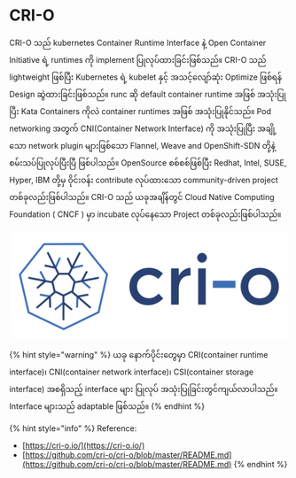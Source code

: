 # CRI-O

CRI-O သည် kubernetes Container Runtime Interface နဲ့ Open Container Initiative ရဲ့ runtimes ကို implement ပြုလုပ်ထားခြင်းဖြစ်သည်။ CRI-O သည် lightweight ဖြစ်ပြီး Kubernetes ရဲ့ kubelet နှင့် အသင့်လျော်ဆုံး Optimize ဖြစ်ရန် Design ဆွဲထားခြင်းဖြစ်သည်။ runc ဆို default container runtime အဖြစ် အသုံးပြုပြီး Kata Containers ကိုလဲ container runtimes အဖြစ် အသုံးပြုနိုင်သည်။ Pod networking အတွက် CNI\(Container Network Interface\) ကို အသုံးပြုပြီး အချို့သော network plugin များဖြစ်သော Flannel, Weave and OpenShift-SDN တို့နဲ့ စမ်းသပ်ပြုလုပ်ပြီးပြီ ဖြစ်ပါသည်။ OpenSource စစ်စစ်ဖြစ်ပြီး Redhat, Intel, SUSE, Hyper, IBM တို့မှ ဝိုင်းဝန်း contribute လုပ်ထားသော community-driven project တစ်ခုလည်းဖြစ်ပါသည်။ CRI-O သည် ယခုအချိန်တွင် Cloud Native Computing Foundation \( CNCF \) မှာ incubate လုပ်နေသော Project တစ်ခုလည်းဖြစ်ပါသည်။

![](../.gitbook/assets/68747470733a2f2f63646e2e7261776769742e636f6d2f6b756265726e657465732d736967732f6372692d6f2f6d61737465.svg)

{% hint style="warning" %}
ယခု နောက်ပိုင်းတွေမှာ CRI\(container runtime interface\)၊ CNI\(container network interface\)၊ CSI\(container storage interface\) အစရှိသည့် interface များ ပြုလုပ် အသုံးပြုခြင်းတွင်ကျယ်လာပါသည်။ Interface များသည် adaptable ဖြစ်သည်။
{% endhint %}

{% hint style="info" %}
Reference:

* [https://cri-o.io/](https://cri-o.io/)
* [https://github.com/cri-o/cri-o/blob/master/README.md](https://github.com/cri-o/cri-o/blob/master/README.md)
{% endhint %}

